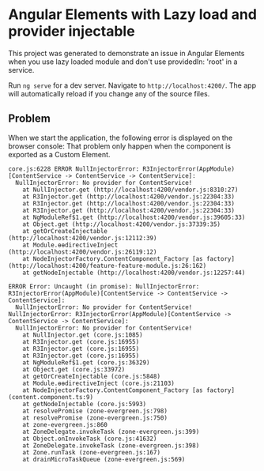 # Angular Elements with Lazy load and provider injectable

This project was generated to demonstrate an issue in Angular Elements when you use lazy loaded module and don't use providedIn: 'root' in a service.

Run `ng serve` for a dev server. Navigate to `http://localhost:4200/`. The app will automatically reload if you change any of the source files.

## Problem

When we start the application, the following error is displayed on the browser console:
That problem only happen when the component is exported as a Custom Element.

```
core.js:6228 ERROR NullInjectorError: R3InjectorError(AppModule)[ContentService -> ContentService -> ContentService]: 
  NullInjectorError: No provider for ContentService!
    at NullInjector.get (http://localhost:4200/vendor.js:8310:27)
    at R3Injector.get (http://localhost:4200/vendor.js:22304:33)
    at R3Injector.get (http://localhost:4200/vendor.js:22304:33)
    at R3Injector.get (http://localhost:4200/vendor.js:22304:33)
    at NgModuleRef$1.get (http://localhost:4200/vendor.js:39605:33)
    at Object.get (http://localhost:4200/vendor.js:37339:35)
    at getOrCreateInjectable (http://localhost:4200/vendor.js:12112:39)
    at Module.ɵɵdirectiveInject (http://localhost:4200/vendor.js:26119:12)
    at NodeInjectorFactory.ContentComponent_Factory [as factory] (http://localhost:4200/feature-feature-module.js:26:162)
    at getNodeInjectable (http://localhost:4200/vendor.js:12257:44)
```

```
ERROR Error: Uncaught (in promise): NullInjectorError: R3InjectorError(AppModule)[ContentService -> ContentService -> ContentService]: 
  NullInjectorError: No provider for ContentService!
NullInjectorError: R3InjectorError(AppModule)[ContentService -> ContentService -> ContentService]: 
  NullInjectorError: No provider for ContentService!
    at NullInjector.get (core.js:1085)
    at R3Injector.get (core.js:16955)
    at R3Injector.get (core.js:16955)
    at R3Injector.get (core.js:16955)
    at NgModuleRef$1.get (core.js:36329)
    at Object.get (core.js:33972)
    at getOrCreateInjectable (core.js:5848)
    at Module.ɵɵdirectiveInject (core.js:21103)
    at NodeInjectorFactory.ContentComponent_Factory [as factory] (content.component.ts:9)
    at getNodeInjectable (core.js:5993)
    at resolvePromise (zone-evergreen.js:798)
    at resolvePromise (zone-evergreen.js:750)
    at zone-evergreen.js:860
    at ZoneDelegate.invokeTask (zone-evergreen.js:399)
    at Object.onInvokeTask (core.js:41632)
    at ZoneDelegate.invokeTask (zone-evergreen.js:398)
    at Zone.runTask (zone-evergreen.js:167)
    at drainMicroTaskQueue (zone-evergreen.js:569)
```